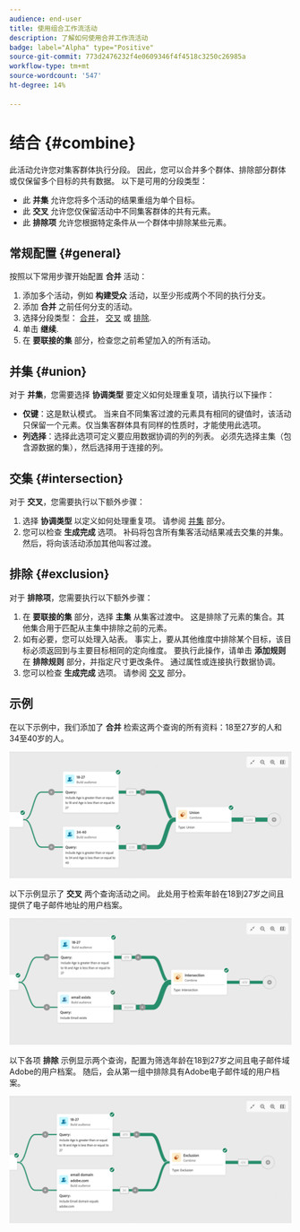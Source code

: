 ```yaml
---
audience: end-user
title: 使用组合工作流活动
description: 了解如何使用合并工作流活动
badge: label="Alpha" type="Positive"
source-git-commit: 773d2476232f4e0609346f4f4518c3250c26985a
workflow-type: tm+mt
source-wordcount: '547'
ht-degree: 14%

---
```



# 结合 {#combine}

此活动允许您对集客群体执行分段。 因此，您可以合并多个群体、排除部分群体或仅保留多个目标的共有数据。 以下是可用的分段类型：

<!--
The **Combine** activity can be placed after any other activity, but not at the beginning of the workflow. Any activity can be placed after the **Combine**.
-->

* 此 **并集** 允许您将多个活动的结果重组为单个目标。
* 此 **交叉** 允许您仅保留活动中不同集客群体的共有元素。
* 此 **排除项** 允许您根据特定条件从一个群体中排除某些元素。

## 常规配置 {#general}

按照以下常用步骤开始配置 **合并** 活动：

1. 添加多个活动，例如 **构建受众** 活动，以至少形成两个不同的执行分支。
1. 添加 **合并** 之前任何分支的活动。
1. 选择分段类型： [合并](#union)， [交叉](#intersection) 或 [排除](#exclusion).
1. 单击 **继续**.
1. 在 **要联接的集** 部分，检查您之前希望加入的所有活动。

## 并集 {#union}

对于 **并集**，您需要选择 **协调类型** 要定义如何处理重复项，请执行以下操作：

* **仅键**：这是默认模式。 当来自不同集客过渡的元素具有相同的键值时，该活动只保留一个元素。仅当集客群体具有同样的性质时，才能使用此选项。
* **列选择**：选择此选项可定义要应用数据协调的列的列表。 必须先选择主集（包含源数据的集），然后选择用于连接的列。

## 交集 {#intersection}

对于 **交叉**，您需要执行以下额外步骤：

1. 选择 **协调类型** 以定义如何处理重复项。 请参阅 [并集](#union) 部分。
1. 您可以检查 **生成完成** 选项。 补码将包含所有集客活动结果减去交集的并集。 然后，将向该活动添加其他叫客过渡。

## 排除 {#exclusion}

对于 **排除项**，您需要执行以下额外步骤：

1. 在 **要联接的集** 部分，选择 **主集** 从集客过渡中。 这是排除了元素的集合。其他集合用于匹配从主集中排除之前的元素。
1. 如有必要，您可以处理入站表。 事实上，要从其他维度中排除某个目标，该目标必须返回到与主要目标相同的定向维度。 要执行此操作，请单击 **添加规则** 在 **排除规则** 部分，并指定尺寸更改条件。 通过属性或连接执行数据协调。
1. 您可以检查 **生成完成** 选项。 请参阅 [交叉](#intersection) 部分。

## 示例

在以下示例中，我们添加了 **合并** 检索这两个查询的所有资料：18至27岁的人和34至40岁的人。

![](../assets/workflow-union-example.png)

以下示例显示了 **交叉** 两个查询活动之间。 此处用于检索年龄在18到27岁之间且提供了电子邮件地址的用户档案。

![](../assets/workflow-intersection-example.png)

以下各项 **排除** 示例显示两个查询，配置为筛选年龄在18到27岁之间且电子邮件域Adobe的用户档案。 随后，会从第一组中排除具有Adobe电子邮件域的用户档案。

![](../assets/workflow-exclusion-example.png)


